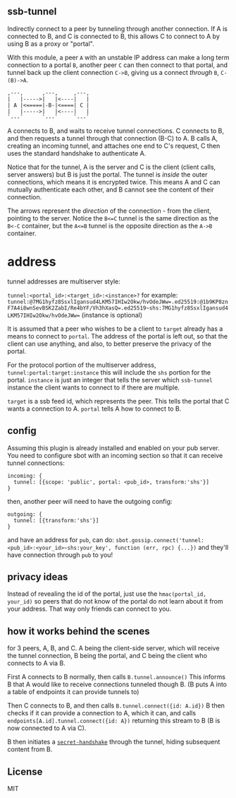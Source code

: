 ## ssb-tunnel

Indirectly connect to a peer by tunneling through another
connection. If A is connected to B, and C is connected to B,
this allows C to connect to A by using B as a proxy or "portal".

With this module, a peer `A` with an unstable IP address can
make a long term connection to a portal `B`, another peer `C` can then connect
to that portal, and tunnel back up the client connection `C->B`,
giving us a connect _through_ `B`, `C-(B)->A`.

```
,---,      ,---,     ,---,
|   |----->|   |<----|   |
| A |<=====|-B-|<====| C |
|   |----->|   |<----|   |
`---`      `---`     `---`
```
A connects to B, and waits to receive tunnel connections.
C connects to B, and then requests a tunnel through that
connection (B-C) to A. B calls A, creating an incoming tunnel,
and attaches one end to C's request, C then uses the standard
handshake to authenticate A.

Notice that for the tunnel, A is the server and C is the client
(client calls, server answers) but B is just the portal.
The tunnel is _inside_ the outer connections,
which means it is encrypted twice. This means A and C can mutually
authenticate each other, and B cannot see the content of their connection.

The arrows represent the _direction_ of the connection - from the client,
pointing to the server. Notice the `B<=C` tunnel is the same direction as the `B<-C` container,
but the `A<=B` tunnel is the opposite direction as the `A->B` container.

# address

tunnel addresses are multiserver style:

`tunnel:<portal_id>:<target_id>:<instance>?` for example:
`tunnel:@7MG1hyfz8SsxlIgansud4LKM57IHIw2Okw/hvOdeJWw=.ed25519:@1b9KP8znF7A4i8wnSevBSK2ZabI/Re4bYF/Vh3hXasQ=.ed25519~shs:7MG1hyfz8SsxlIgansud4LKM57IHIw2Okw/hvOdeJWw=`
(instance is optional)

It is assumed that a peer who wishes to be a client to
`target` already has a means to connect to `portal`.
The address of the portal is left out, so that the client
can use anything, and also, to better preserve the privacy
of the portal.

For the protocol portion of the multiserver address,
`tunnel:portal:target:instance`
this will include the `shs` portion for the portal.
`instance` is just an integer that tells the server which
`ssb-tunnel` instance the client wants to connect to if there are multiple.

`target` is a ssb feed id, which represents the peer.
This tells the portal that C wants a connection to A.
`portal` tells A how to connect to B. 

## config

Assuming this plugin is already installed and enabled on your pub
server. You need to configure sbot with an incoming section so that it
can receive tunnel connections:

```
incoming: {
  tunnel: [{scope: 'public', portal: <pub_id>, transform:'shs'}]
}
```

then, another peer will need to have the outgoing config:

```
outgoing: {
  tunnel: [{transform:'shs'}]
}
```

and have an address for `pub`, can do:
`sbot.gossip.connect('tunnel:<pub_id>:<your_id>~shs:your_key',
function (err, rpc) {...})` and they'll have connection through `pub`
to you!

## privacy ideas

Instead of revealing the id of the portal, just use the `hmac(portal_id, your_id)`
so peers that do not know of the portal do not learn about it from your address.
That way only friends can connect to you.

## how it works behind the scenes

for 3 peers, A, B, and C. A being the client-side server, which
will receive the tunnel connection, B being the portal, and C
being the client who connects to A via B.

First A connects to B normally, then calls `B.tunnel.announce()`
This informs B that A would like to receive connections tunneled
though B. (B puts A into a table of endpoints it can provide tunnels
to)

Then C connects to B, and then calls `B.tunnel.connect({id: A.id})`
B then checks if it can provide a connection to A, which it can,
and calls `endpoints[A.id].tunnel.connect({id: A})` returning this stream
to B (B is now connected to A via C).

B then initiates a [`secret-handshake`](https://github.com/auditdrivencrypto/secret-handshake) through the tunnel, hiding subsequent content from B.

## License

MIT

